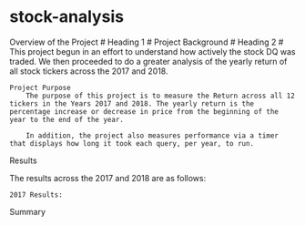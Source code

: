 # stock-analysis
Overview of the Project # Heading 1 #
    Project Background # Heading 2 #
        This project begun in an effort to understand how actively the stock DQ was traded. We then proceeded to do a greater analysis of the yearly return of all stock tickers across the 2017 and 2018. 

    Project Purpose
        The purpose of this project is to measure the Return across all 12 tickers in the Years 2017 and 2018. The yearly return is the percentage increase or decrease in price from the beginning of the year to the end of the year.
    
        In addition, the project also measures performance via a timer that displays how long it took each query, per year, to run.
   
Results

The results across the 2017 and 2018 are as follows:

    2017 Results:

        



Summary
